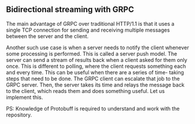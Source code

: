 ## Bidirectional streaming with GRPC

The main advantage of GRPC over traditional HTTP/1.1 is that it uses a single TCP
connection for sending and receiving multiple messages between the server and the client.

Another such use case is when a server needs to notify the client whenever some processing
is performed. This is called a server push model. The server can send a stream of results
back when a client asked for them only once. This is different to polling, where the client
requests something each and every time. This can be useful when there are a series of time-
taking steps that need to be done. The GRPC client can escalate that job to the GRPC server.
Then, the server takes its time and relays the message back to the client, which reads them
and does something useful. Let us implement this.

PS: Knowledge of Protobuff is required to understand and work with the repository.
